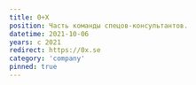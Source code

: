 ```yaml
---
title: 0+X
position: Часть команды спецов-консультантов.
datetime: 2021-10-06
years: с 2021
redirect: https://0x.se
category: 'company'
pinned: true
---
```

